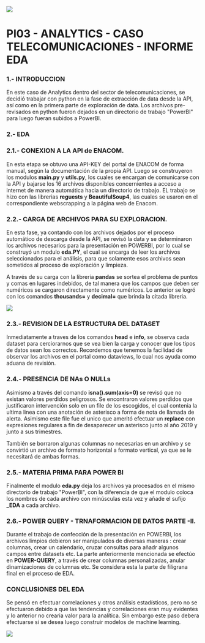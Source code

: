 ![](https://ucsp.edu.pe/wp-content/uploads/2021/05/telecomunicaciones-evoluci%C3%B3n.jpg)


# PI03 - ANALYTICS - CASO TELECOMUNICACIONES - INFORME EDA

### 1.- INTRODUCCION

En este caso de Analytics dentro del sector de telecomunicaciones, se decidió trabajar con python en la fase de extracción de data desde la API, así como en la primera parte de exploración de data.
Los archivos pre-revisados en python fueron dejados en un directorio de trabajo "PowerBI" para luego fueran subidos a PowerBI.

###  2.- EDA

### 2.1.- CONEXION A LA API de ENACOM.
En esta etapa se obtuvo una API-KEY del portal de ENACOM de forma manual, según la documentación de la propia API. Luego se construyeron los modulos **main.py** y **utils.py**, los cuales se encargan de comunicarse con la API y bajarse los 16 archivos disponibles concernientes a acceso a internet de manera automática hacia un directorio de trabajo. EL trabajo se hizo con las librerias **reguests** y **BeautifulSoup4**, las cuales se usaron en el correspondiente webscrapping a la página web de Enacom.

### 2.2.- CARGA DE ARCHIVOS PARA SU EXPLORACION.
En esta fase, ya contando con los archivos dejados por el proceso automático de descarga desde la API, se revisó la data y se determinaron los archivos necesarios para la presentación en POWERBI, por lo cual se construyó un modulo **eda.PY**, el cual se encarga de leer los archivos seleccionados para el análisis, para que solamente esos archivos sean sometidos al proceso de exploración y limpieza.

A través de su carga con la libreria **pandas** se sortea el problema de puntos y comas en lugares indebidos, de tal manera que los campos que deben ser numéricos se cargaron directamente como numéricos. Lo anterior se logró con los comandos **thousands=** y **decimal=** que brinda la citada libreria.

![](https://conceptodefinicion.de/wp-content/uploads/2017/03/Ingenier%C3%ADa_Telecomunicaciones.jpg)

### 2.3.- REVISION DE LA ESTRUCTURA DEL DATASET

Inmediatamente a traves de los comandos **head** e **info**, se observa cada dataset para cerciorarnos que se vea bien la carga y conocer que los tipos de datos sean los correctos. Recordemos que tenemos la facilidad de observar los archivos en el portal como dataviews, lo cual nos ayuda como aduana de revisión.

### 2.4.- PRESENCIA DE NAs O NULLs

Asimismo a través del comando **isna().sum(axis=0)** se revisó que no existan valores perdidos peligrosos. Se encontraron valores perdidos que justificaron intervención solo en un file de los escogidos, el cual contenia la ultima linea con una anotación de asterisco a forma de nota de llamada de alerta. Asimismo este file fue el unico que ameritó efectuar un **replace** con expresiones regulares a fin de desaparecer un asterisco junto al año 2019 y junto a sus trimestres.

También se borraron algunas columnas no necesarias en un archivo y se convirtió un archivo de formato horizontal a formato vertical, ya que se le necesitará de ambas formas.

### 2.5.- MATERIA PRIMA PARA POWER BI

Finalmente el modulo **eda.py** deja los archivos ya procesados en el mismo directorio de trabajo "PowerBI", con la diferencia de que el modulo coloca los nombres de cada archivo con minúsculas esta vez y añade el sufijo **_EDA** a cada archivo.

### 2.6.- POWER QUERY - TRNAFORMACION DE DATOS PARTE -II.

Durante el trabajo de confección de la presentación en POWERBI, los archivos limpios debieron ser manipulados de diversas maneras : crear columnas, crear un calendario, cruzar consultas para añadr algunos campos entre datasets etc. La parte anteriormente mencionada se efectúo en **POWER-QUERY**, a través de crear columnas personalizadas, anular dinamizaciones de columnas etc. Se considera esta la parte de filigrana final en el proceso de EDA.

### CONCLUSIONES DEL EDA

Se pensó en efectuar correlaciones y otros análisis estadísticos, pero no se efectuaron debido a que las tendencias y correlaciones eran muy evidentes y lo anterior no crearia valor para la analítica. Sin embargo este paso debera efectuarse si se desea luego construir modelos de machine learning.

![](https://www.redeszone.net/app/uploads-redeszone.net/2022/05/motivos-conexion-internet-lenta.jpg)

